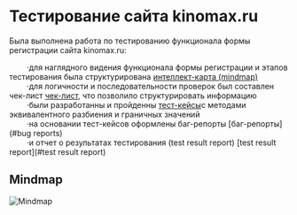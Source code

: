 # <a name="up" />Тестирование сайта kinomax.ru

Была выполнена работа по тестированию функционала формы регистрации сайта kinomax.ru:

&nbsp;&nbsp;&nbsp;&nbsp;&nbsp;&nbsp;&nbsp;&nbsp;·для наглядного видения функционала формы регистрации и этапов тестирования была структурирована [интеллект-карта (mindmap)](#mind-map) <br>
&nbsp;&nbsp;&nbsp;&nbsp;&nbsp;&nbsp;&nbsp;&nbsp;·для логичности и последовательности проверок был составлен чек-лист [чек-лист](#check-list), что позволило структурировать информацию<br>
&nbsp;&nbsp;&nbsp;&nbsp;&nbsp;&nbsp;&nbsp;&nbsp;·были разработанны и пройденны  [тест-кейсы](#test-keys)с методами эквивалентного разбиения и граничных значений<br>
&nbsp;&nbsp;&nbsp;&nbsp;&nbsp;&nbsp;&nbsp;&nbsp;·на основании тест-кейсов оформлены баг-репорты [баг-репорты](#bug reports)<br>
&nbsp;&nbsp;&nbsp;&nbsp;&nbsp;&nbsp;&nbsp;&nbsp;·и отчет о результатах тестирования (test result report) [test result report](#test result report)

## <a name="mind-map" />Mindmap
![Mindmap](https://ibb.co/kJYn4mn)
